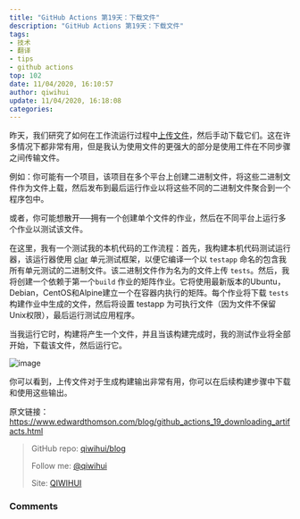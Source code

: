 ```yaml
---
title: "GitHub Actions 第19天：下载文件"
description: "GitHub Actions 第19天：下载文件"
tags: 
- 技术
- 翻译
- tips
- github actions
top: 102
date: 11/04/2020, 16:10:57
author: qiwihui
update: 11/04/2020, 16:18:08
categories: 
---
```


昨天，我们研究了如何在工作流运行过程中[上传文件](https://qiwihui.com/qiwihui-blog-101/)，然后手动下载它们。这在许多情况下都非常有用，但是我认为使用文件的更强大的部分是使用工件在不同步骤之间传输文件。

例如：你可能有一个项目，该项目在多个平台上创建二进制文件，将这些二进制文件作为文件上载，然后发布到最后运行作业以将这些不同的二进制文件聚合到一个程序包中。

或者，你可能想散开──拥有一个创建单个文件的作业，然后在不同平台上运行多个作业以测试该文件。

<!--more-->

在这里，我有一个测试我的本机代码的工作流程：首先，我构建本机代码测试运行器，该运行器使用 [clar](https://github.com/clar-test/clar) 单元测试框架，以便它编译一个以 `testapp` 命名的包含我所有单元测试的二进制文件。该二进制文件作为名为的文件上传 `tests`。然后，我将创建一个依赖于第一个`build` 作业的矩阵作业。它将使用最新版本的Ubuntu，Debian，CentOS和Alpine建立一个在容器内执行的矩阵。每个作业将下载 `tests` 构建作业中生成的文件，然后将设置 testapp 为可执行文件（因为文件不保留Unix权限），最后运行测试应用程序。

<script src="https://gist.github.com/ethomson/9add864c916083aaf0c0d3b0bd092351.js"></script>

当我运行它时，构建将产生一个文件，并且当该构建完成时，我的测试作业将全部开始，下载该文件，然后运行它。

![image](https://user-images.githubusercontent.com/3297411/79038436-d64bd580-7c0b-11ea-8984-e28ba788f465.png)

你可以看到，上传文件对于生成构建输出非常有用，你可以在后续构建步骤中下载和使用这些输出。

原文链接：https://www.edwardthomson.com/blog/github_actions_19_downloading_artifacts.html

> GitHub repo: [qiwihui/blog](https://github.com/qiwihui/blog)
>
> Follow me: [@qiwihui](https://github.com/qiwihui)
>
> Site: [QIWIHUI](https://qiwihui.com)


### Comments

